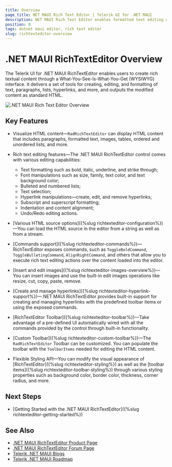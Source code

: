 ```yaml
---
title: Overview
page_title: NET MAUI Rich Text Editor | Telerik UI for .NET MAUI
description: NET MAUI Rich Text Editor enables formatted text editing with support for styling, links, and images in mobile and desktop apps.
position: 0
tags: dotnet maui editor, rich text editor
slug: richtexteditor-overview
---
```


# .NET MAUI RichTextEditor Overview

The Telerik UI for .NET MAUI RichTextEditor enables users to create rich textual content through a What-You-See-Is-What-You-Get (WYSIWYG) interface. It delivers a set of tools for creating, editing, and formatting of text, paragraphs, lists, hyperlinks, and more, and outputs the modified content as standard HTML.

![.NET MAUI Rich Text Editor Overview](images/richtexteditor-overview.png)

## Key Features

* Visualize HTML content&mdash;`RadRichTextEditor` can display HTML content that includes paragraphs, formatted text, images, tables, ordered and unordered lists, and more. 

* Rich text editing features&mdash;The .NET MAUI RichTextEditor control comes with various editing capabilities:
	* Text formatting such as bold, italic, underline, and strike through;
	* Font manipulations such as size, family, text color, and text background color;
	* Bulleted and numbered lists;
	* Text selection;
	* Hyperlink manipulations&mdash;create, edit, and remove hyperlinks;
	* Subscript and superscript formatting;
	* Indentation and content alignment;
	* Undo/Redo editing actions.

* [Various HTML source options]({%slug richtexteditor-configuration%})&mdash;You can load the HTML source in the editor from a string as well as from a stream.
* [Commands support]({%slug richtexteditor-commands%})&mdash;RichTextEditor exposes commands, such as `ToggleBoldCommand`, `ToggleBulletingCommand`, `AlignRightCommand`, and others that allow you to execute rich text editing actions over the content loaded into the editor.
* [Insert and edit images]({%slug richtexteditor-images-overview%})&mdash;You can insert images and use the built-in edit images operations like resize, cut, copy, paste, remove.
* [Create and manage hyperlinks]({%slug richtexteditor-hyperlink-support%})&mdash;.NET MAUI RichTextEditor provides built-in support for creating and managing hyperlinks with the predefined toolbar items or using the exposed commands.
* [RichTextEditor Toolbar]({%slug richtexteditor-toolbar%})&mdash;Take advantage of a pre-defined UI automatically wired with all the commands provided by the control through built-in functionality.
* [Custom Toolbar]({%slug richtexteditor-custom-toolbar%})&mdash;The `RadRichTextEditor` Toolbar can be customized. You can populate the toolbar with the `ToolbarItems` needed for editing the HTML content.
* Flexible Styling API&mdash;You can modify the visual appearance of [RichTextEditor]({%slug richtexteditor-styling%}) as well as the [toolbar items]({%slug richtexteditor-toolbar-styling%}) through various styling properties such as background color, border color, thickness, corner radius, and more.

## Next Steps

- [Getting Started with the .NET MAUI RichTextEditor]({%slug richtexteditor-getting-started%})

## See Also

- [.NET MAUI RichTextEditor Product Page](https://www.telerik.com/maui-ui/richtexteditor)
- [.NET MAUI RichTextEditor Forum Page](https://www.telerik.com/forums/maui?tagId=2060)
- [Telerik .NET MAUI Blogs](https://www.telerik.com/blogs/mobile-net-maui)
- [Telerik .NET MAUI Roadmap](https://www.telerik.com/support/whats-new/maui-ui/roadmap)
